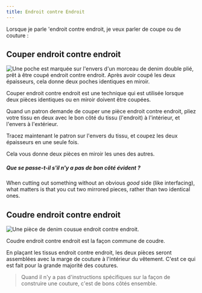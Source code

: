 ```yaml
---
title: Endroit contre Endroit
---
```


Lorsque je parle 'endroit contre endroit, je veux parler de coupe ou de couture :

## Couper endroit contre endroit

![Une poche est marquée sur l'envers d'un morceau de denim double plié, prêt à être coupé endroit contre endroit. Après avoir coupé les deux épaisseurs, cela donne deux poches identiques en miroir.](cutting-good-sides-together.jpg)

Couper endroit contre endroit est une technique qui est utilisée lorsque deux pièces identiques ou en miroir doivent être coupées.

Quand un patron demande de couper une pièce endroit contre endroit, pliez votre tissu en deux avec le bon côté du tissu (l'endroit) à l'intérieur, et l'envers à l'extérieur.

Tracez maintenant le patron sur l'envers du tissu, et coupez les deux épaisseurs en une seule fois.

Cela vous donne deux pièces en miroir les unes des autres.

<Note> 

##### Que se passe-t-il s'il n'y a pas de bon côté évident ?

When cutting out something without an obvious _good_ side (like interfacing),
what matters is that you cut two mirrored pieces, rather than two identical ones.

</Note>

## Coudre endroit contre endroit

![Une pièce de denim cousue endroit contre endroit.](sewing-good-sides-together.jpg)

Coudre endroit contre endroit est la façon commune de coudre.

En plaçant les tissus endroit contre endroit, les deux pièces seront assemblées avec la marge de couture à l'intérieur du vêtement. C'est ce qui est fait pour la grande majorité des coutures.

> Quand il n'y a pas d'instructions spécifiques sur la façon de construire une couture, c'est de bons côtés ensemble.
